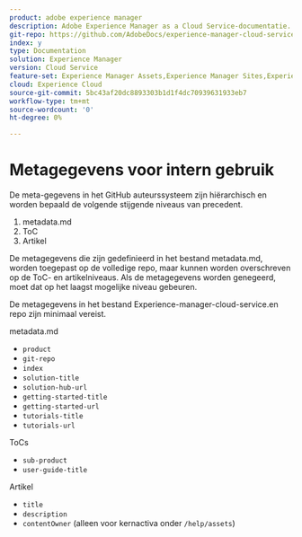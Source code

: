 ```yaml
---
product: adobe experience manager
description: Adobe Experience Manager as a Cloud Service-documentatie.
git-repo: https://github.com/AdobeDocs/experience-manager-cloud-service.nl-NL
index: y
type: Documentation
solution: Experience Manager
version: Cloud Service
feature-set: Experience Manager Assets,Experience Manager Sites,Experience Manager, Experience Manager Forms, Experience Manager Cloud Manager
cloud: Experience Cloud
source-git-commit: 5bc43af20dc8893303b1d1f4dc70939631933eb7
workflow-type: tm+mt
source-wordcount: '0'
ht-degree: 0%

---
```



# Metagegevens voor intern gebruik

De meta-gegevens in het GitHub auteurssysteem zijn hiërarchisch en worden bepaald de volgende stijgende niveaus van precedent.

1. metadata.md
1. ToC
1. Artikel

De metagegevens die zijn gedefinieerd in het bestand metadata.md, worden toegepast op de volledige repo, maar kunnen worden overschreven op de ToC- en artikelniveaus. Als de metagegevens worden genegeerd, moet dat op het laagst mogelijke niveau gebeuren.

De metagegevens in het bestand Experience-manager-cloud-service.en repo zijn minimaal vereist.

metadata.md

* `product`
* `git-repo`
* `index`
* `solution-title`
* `solution-hub-url`
* `getting-started-title`
* `getting-started-url`
* `tutorials-title`
* `tutorials-url`

ToCs

* `sub-product`
* `user-guide-title`

Artikel

* `title`
* `description`
* `contentOwner` (alleen voor kernactiva onder `/help/assets`)

